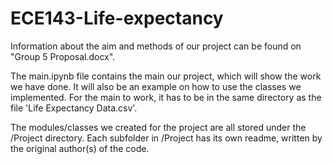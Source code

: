 # ECE143-Life-expectancy

Information about the aim and methods of our project can be found on "Group 5 Proposal.docx".

The main.ipynb file contains the main our project, which will show the work we have done. It will also be an example on how to use the classes we implemented. For the main to work, it has to be in the same directory as the file 'Life Expectancy Data.csv'.

The modules/classes we created for the project are all stored under the /Project directory. Each subfolder in /Project has its own readme, written by the original author(s) of the code.
